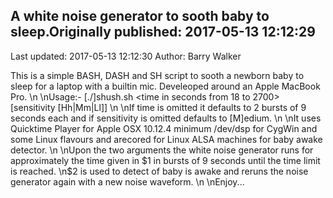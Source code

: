 ## A white noise generator to sooth baby to sleep.Originally published: 2017-05-13 12:12:29 
Last updated: 2017-05-13 12:12:30 
Author: Barry Walker 
 
This is a simple BASH, DASH and SH script to sooth a newborn baby to sleep for a laptop with a builtin mic. Develeoped around an Apple MacBook Pro.\n\nUsage:- [./]shush.sh <time in seconds from 18 to 2700> [sensitivity [Hh|Mm|Ll]]<CR>\n\nIf time is omitted it defaults to 2 bursts of 9 seconds each and if sensitivity is omitted defaults to [M]edium.\n\nIt uses Quicktime Player for Apple OSX 10.12.4 minimum /dev/dsp for CygWin and some Linux flavours and arecored for Linux ALSA machines for baby awake detector.\n\nUpon the two arguments the white noise generator runs for approximately the time given in $1 in bursts of 9 seconds until the time limit is reached.\n$2 is used to detect of baby is awake and reruns the noise generator again with a new noise waveform.\n\nEnjoy...